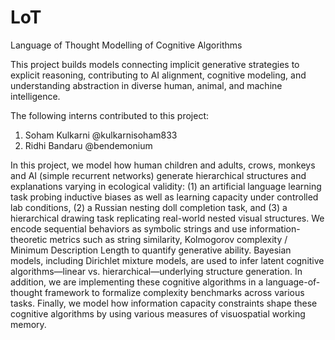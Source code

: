 # LoT
Language of Thought Modelling of Cognitive Algorithms

This project builds models connecting implicit generative strategies to explicit reasoning, contributing to AI alignment, cognitive modeling, and understanding abstraction in diverse human, animal, and machine intelligence.

The following interns contributed to this project:
1. Soham Kulkarni @kulkarnisoham833
2. Ridhi Bandaru @bendemonium


In this project, we model how human children and adults, crows, monkeys and AI (simple recurrent networks) generate hierarchical structures and explanations varying in ecological validity: (1) an artificial language learning task probing inductive biases as well as learning capacity under controlled lab conditions, (2) a Russian nesting doll completion task, and (3) a hierarchical drawing task replicating real-world nested visual structures. We encode sequential behaviors as symbolic strings and use information-theoretic metrics such as string similarity, Kolmogorov complexity / Minimum Description Length to quantify generative ability. Bayesian models, including Dirichlet mixture models, are used to infer latent cognitive algorithms—linear vs. hierarchical—underlying structure generation. In addition, we are implementing these cognitive algorithms in a language-of-thought framework to formalize complexity benchmarks across various tasks. Finally, we model how information capacity constraints shape these cognitive algorithms by using various measures of visuospatial working memory.
